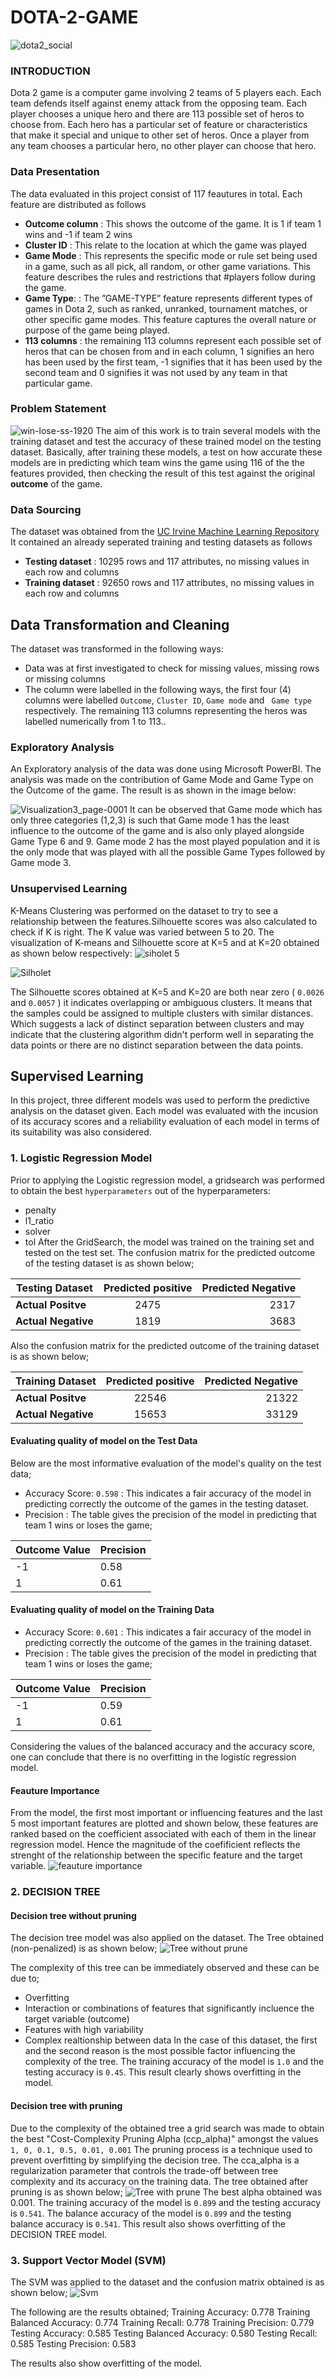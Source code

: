 # DOTA-2-GAME
![dota2_social](https://github.com/cctdd/DOTA-2-GAME/assets/122665014/d51dc34b-b538-4eff-85b4-6bd7dbf26650)
### INTRODUCTION ###
Dota 2 game is a computer game involving 2 teams of 5 players each. Each team defends itself against enemy attack from the opposing team. Each player chooses a unique hero and there are 113 possible set of heros to choose from. Each hero has a particular set of feature or characteristics that make it special and unique to other set of heros. Once a player from any team chooses a particular hero, no other player can choose that hero. 

### Data Presentation ###
The data evaluated in this project consist of 117 feautures in total. Each feature are distributed as follows
+ **Outcome column** : This shows the outcome of the game. It is 1 if team 1 wins and -1 if team 2 wins
+ **Cluster ID** : This relate to the location at which the game was played
+ **Game Mode** : This represents the specific mode or rule set being used in a game, such as all pick, all random, or other game variations. This feature describes the rules and restrictions that  #players follow during the game.
+ **Game Type**: : The ”GAME-TYPE” feature represents different types of games in Dota 2, such as ranked, unranked, tournament matches, or other specific game modes. This feature captures the overall nature or purpose of the game being played.
+ **113 columns** : the remaining 113 columns represent each possible set of heros that can be chosen from and in each column, 1 signifies an hero has been used by the first team, -1 signifies that it has been used by the second team and 0 signifies it was not used by any team in that particular game.

### Problem Statement ###
![win-lose-ss-1920](https://github.com/cctdd/DOTA-2-GAME/assets/122665014/58bd7d20-76f0-4b3f-b793-178f81859d56)
The aim of this work is to train several models with the training dataset and test the accuracy of these trained model on the testing dataset. Basically, after training these models, a test on how accurate these models are in predicting which team wins the game using 116 of the the features provided, then checking the result of this test against the original **outcome** of the game. 

### Data Sourcing ###
The dataset was obtained from the [UC Irvine Machine Learning Repository](https://archive.ics.uci.edu/dataset/367/dota2+games+results) It contained an already seperated training and testing datasets as follows
+ **Testing dataset** : 10295 rows and 117 attributes, no missing values in each row and columns
+ **Training dataset** : 92650 rows and 117 attributes, no missing values in each row and columns

## Data Transformation and Cleaning ###
The dataset was transformed in the following ways: 
+ Data was at first investigated to check for missing values, missing rows or missing columns
+ The column were labelled in the following ways, the first four (4) columns were labelled `Outcome`, `Cluster ID`, `Game mode` and ` Game type` respectively. The remaining 113 columns representing the heros was labelled numerically from 1 to 113..

### Exploratory Analysis ### 
An Exploratory analysis of the data was done using Microsoft PowerBI. The analysis was made on the contribution of Game Mode and Game Type on the Outcome of the game. The result is as shown in the image below: 

![Visualization3_page-0001](https://github.com/cctdd/DOTA-2-GAME/assets/122665014/598de10e-c6b7-4e4b-864a-ca8266017ea2)
It can be observed that Game mode which has only three categories (1,2,3) is such that Game mode 1 has the least influence to the outcome of the game and is also only played alongside Game Type 6 and 9. Game mode 2 has the most played population and it is the only mode that was played with all the possible Game Types followed by Game mode 3. 

### Unsupervised Learning ### 
K-Means Clustering was performed on the dataset to try to see a relationship between the features.Silhouette scores was also calculated to check if K is right.  The K value was varied between 5 to 20. The visualization of K-means and Silhouette score at K=5 and at K=20 obtained as shown below respectively:
![siholet 5](https://github.com/cctdd/DOTA-2-GAME/assets/122665014/a30b5c18-f5d1-4122-9a4d-e78caa54c55a)

![Silholet](https://github.com/cctdd/DOTA-2-GAME/assets/122665014/79caade2-60b1-4209-b7d8-c3c15850bdab)

The Silhouette scores obtained at K=5 and K=20 are both near zero ( `0.0026` and `0.0057` ) it indicates overlapping or ambiguous clusters. It means that the samples could be assigned to multiple clusters with similar distances. Which suggests a lack of distinct separation between clusters and may indicate that the clustering algorithm didn't perform well in separating the data points or there are no distinct separation between the data points.

## Supervised Learning ##
In this project, three different models was used to perform the predictive analysis on the dataset given. Each model was evaluated with the incusion of its accuracy scores and a reliability evaluation of each model in terms of its suitability was also considered.

### 1. Logistic Regression Model ###
 Prior to applying the Logistic regression model, a gridsearch was performed to obtain the best `hyperparameters` out of the hyperparameters: 
 + penalty
 + l1_ratio
 + solver
 + tol
 After the GridSearch, the model was trained on the training set and tested on the test set.  The confusion matrix for the predicted outcome of the testing dataset is as shown below;

| Testing Dataset      | Predicted positive           | Predicted Negative  |
| ------------- |:-------------:| -----:|
| **Actual Positve**      | 2475|2317 |
|    **Actual Negative**    | 1819     |  3683 |

Also the confusion matrix for the predicted outcome of the training dataset is as shown below;

| Training Dataset      | Predicted positive           | Predicted Negative  |
| ------------- |:-------------:| -----:|
| **Actual Positve**      |22546 |21322 |
|    **Actual Negative**    | 15653     |  33129 |


#### Evaluating quality of model on the Test Data ####
Below are the most informative evaluation of the model's quality on the test data;
+ Accuracy Score: `0.598` : This indicates a fair accuracy of the model in predicting correctly the outcome of the games in the testing dataset.
+ Precision : The table gives the precision of the model in predicting that team 1 wins or loses the game;

Outcome Value    | Precision 
 -------------|-------------|
-1 | 0.58 
 1 | 0.61 

 #### Evaluating quality of model on the Training Data ####
 + Accuracy Score: `0.601` : This indicates a fair accuracy of the model in predicting correctly the outcome of the games in the training dataset.
+ Precision : The table gives the precision of the model in predicting that team 1 wins or loses the game;

Outcome Value    | Precision 
 -------------|-------------|
-1 | 0.59 
 1 | 0.61 

Considering the values of the balanced accuracy and the accuracy score, one can conclude that there is no overfitting in the logistic regression model.

#### Feauture Importance ####
From the model, the first most important or influencing features and the last 5 most important features are plotted and shown below, these features are ranked based on the coefficient associated with each of them in the linear regression model. Hence the magnitude of the coefificient reflects the strenght of the relationship between the specific feature and the target variable. 
![feauture importance](https://github.com/cctdd/DOTA-2-GAME/assets/122665014/9628394f-394d-4edc-ad37-94bd7aa16ddf)

### 2. DECISION TREE ###
#### Decision tree without pruning ####
The decision tree model was also applied on the dataset. The Tree obtained (non-penalized) is as shown below;
![Tree without prune](https://github.com/cctdd/DOTA-2-GAME/assets/122665014/08de0125-1079-4f91-b15a-553e5215398b)

The complexity of this tree can be immediately observed and these can be due to;
+ Overfitting
+ Interaction or combinations of features that significantly incluence the target variable (outcome)
+ Features with high variability
+ Complex realtionship between data
In the case of this dataset, the first and the second reason is the most possible factor influencing the complexity of the tree.
The training accuracy of the model is `1.0` and the testing accuracy is `0.45`. This result clearly shows overfitting in the model.

#### Decision tree with pruning ####
Due to the complexity of the obtained tree a grid search was made to obtain the best "Cost-Complexity Pruning Alpha (ccp_alpha)" amongst the values `1, 0, 0.1, 0.5, 0.01, 0.001` The pruning process is a technique used to prevent overfitting by simplifying the decision tree. The cca_alpha is a regularization parameter that controls the trade-off between tree complexity and its accuracy on the training data. The tree obtained after pruning is as shown below; 
![Tree with prune](https://github.com/cctdd/DOTA-2-GAME/assets/122665014/015393ab-fe0f-42dc-a78d-824d56a97754)
The best alpha obtained was 0.001.
The training accuracy of the model is `0.899` and the testing accuracy is `0.541`. 
The balance accuracy of the model is `0.899` and the testing balance accuracy is `0.541`.
This result also shows overfitting of the DECISION TREE model.

### 3. Support Vector Model (SVM) ###
The SVM was applied to the dataset and the confusion matrix obtained is as shown below;
 ![Svm](https://github.com/cctdd/DOTA-2-GAME/assets/122665014/3393f6a1-a2f0-4733-86fb-064ffc033619)

The following are the results obtained;
Training Accuracy: 0.778
Training Balanced Accuracy: 0.774
Training Recall: 0.778
Training Precision: 0.779
Testing Accuracy: 0.585
Testing Balanced Accuracy: 0.580
Testing Recall: 0.585
Testing Precision: 0.583

The results also show overfitting of the model. 
